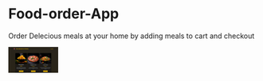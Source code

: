 # Food-order-App
Order Delecious meals at your home by adding meals to cart and checkout

<img src="https://github.com/NandanPrasad25/Food-order-App/blob/master/src/assets/Foodeorder-1.png" width="100px"/>
